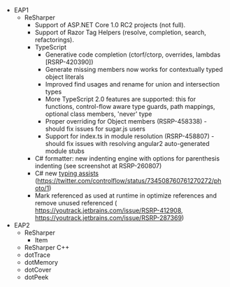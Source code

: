 
* EAP1
  * ReSharper
    * Support of ASP.NET Core 1.0 RC2 projects (not full).
    * Support of Razor Tag Helpers (resolve, completion, search, refactorings).
    * TypeScript
      * Generative code completion (ctorf/ctorp, overrides, lambdas [RSRP-420390])
      * Generate missing members now works for contextually typed object literals
      * Improved find usages and rename for union and intersection types
      * More TypeScript 2.0 features are supported: this for functions, control-flow aware type guards, path mappings, optional class members, 'never' type
      * Proper overriding for Object members (RSRP-458338) - should fix issues for sugar.js users
      * Support for index.ts in module resolution (RSRP-458807) - should fix issues with resolving angular2 auto-generated module stubs
    * C# formatter: new indenting engine with options for parenthesis indenting (see screenshot at RSRP-260807)
    * C# new [typing assists](ReSharper20162CSharp/TypingAssistance.cs) (https://twitter.com/controlflow/status/734508760761270272/photo/1)
    * Mark referenced as used at runtime in optimize references and remove unused referenced ( https://youtrack.jetbrains.com/issue/RSRP-412908, https://youtrack.jetbrains.com/issue/RSRP-287369) 
* EAP2
  * ReSharper
    * Item
  * ReSharper C++
  * dotTrace
  * dotMemory
  * dotCover
  * dotPeek
